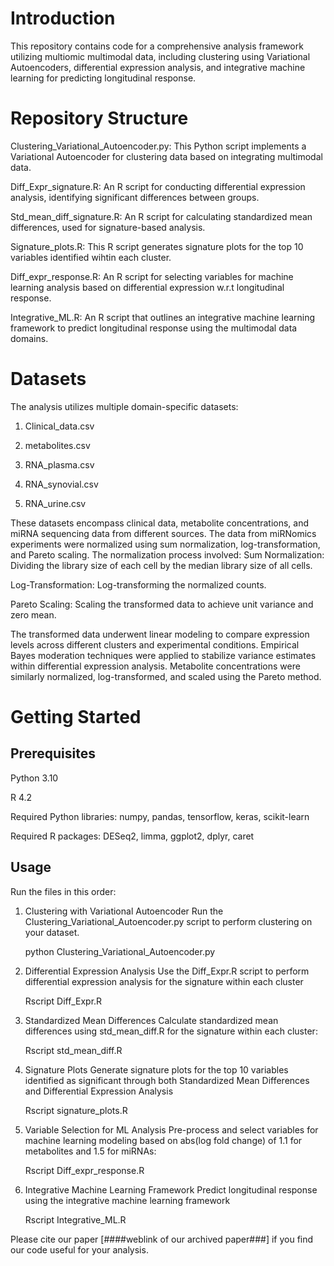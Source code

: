 # Introduction

This repository contains code for a comprehensive analysis framework utilizing multiomic multimodal data, including clustering using Variational Autoencoders, differential expression analysis, and integrative machine learning for predicting longitudinal response.

# Repository Structure

Clustering_Variational_Autoencoder.py: This Python script implements a Variational Autoencoder for clustering data based on integrating multimodal data.

Diff_Expr_signature.R: An R script for conducting differential expression analysis, identifying significant differences between groups.

Std_mean_diff_signature.R: An R script for calculating standardized mean differences, used for signature-based analysis.

Signature_plots.R: This R script generates signature plots for the top 10 variables identified wihtin each cluster.

Diff_expr_response.R: An R script for selecting variables for machine learning analysis based on differential expression w.r.t longitudinal response.

Integrative_ML.R: An R script that outlines an integrative machine learning framework to predict longitudinal response using the multimodal data domains.

# Datasets

The analysis utilizes multiple domain-specific datasets:

1) Clinical_data.csv

2) metabolites.csv
3) RNA_plasma.csv
4) RNA_synovial.csv
5) RNA_urine.csv


These datasets encompass clinical data, metabolite concentrations, and miRNA sequencing data from different sources. The data from miRNomics experiments were normalized using sum normalization, log-transformation, and Pareto scaling. The normalization process involved:
Sum Normalization: Dividing the library size of each cell by the median library size of all cells.

Log-Transformation: Log-transforming the normalized counts.

Pareto Scaling: Scaling the transformed data to achieve unit variance and zero mean.

The transformed data underwent linear modeling to compare expression levels across different clusters and experimental conditions. Empirical Bayes moderation techniques were applied to stabilize variance estimates within differential expression analysis. Metabolite concentrations were similarly normalized, log-transformed, and scaled using the Pareto method.


# Getting Started

## Prerequisites
Python 3.10

R 4.2

Required Python libraries: numpy, pandas, tensorflow, keras, scikit-learn

Required R packages: DESeq2, limma, ggplot2, dplyr, caret

## Usage
Run the files in this order:

1) Clustering with Variational Autoencoder
Run the Clustering_Variational_Autoencoder.py script to perform clustering on your dataset.

    python Clustering_Variational_Autoencoder.py

2) Differential Expression Analysis
Use the Diff_Expr.R script to perform differential expression analysis for the signature within each cluster

    Rscript Diff_Expr.R

3) Standardized Mean Differences
Calculate standardized mean differences using std_mean_diff.R for the signature within each cluster:

    Rscript std_mean_diff.R

4) Signature Plots
Generate signature plots for the top 10 variables identified as significant through both Standardized Mean Differences and Differential Expression Analysis

    Rscript signature_plots.R

5) Variable Selection for ML Analysis
Pre-process and select variables for machine learning modeling based on abs(log fold change) of 1.1 for metabolites and 1.5 for miRNAs:

    Rscript Diff_expr_response.R

6) Integrative Machine Learning Framework
Predict longitudinal response using the integrative machine learning framework 

    Rscript Integrative_ML.R

Please cite our paper [####weblink of our archived paper###] if you find our code useful for your analysis.
